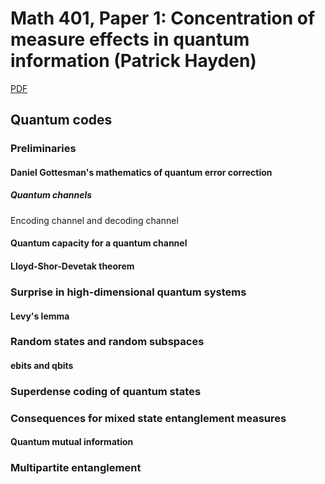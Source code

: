 # Math 401, Paper 1: Concentration of measure effects in quantum information (Patrick Hayden)

[PDF](https://www.ams.org/books/psapm/068/2762144)

## Quantum codes

### Preliminaries

#### Daniel Gottesman's mathematics of quantum error correction

##### Quantum channels

Encoding channel and decoding channel

#### Quantum capacity for a quantum channel

#### Lloyd-Shor-Devetak theorem

### Surprise in high-dimensional quantum systems

#### Levy's lemma

### Random states and random subspaces

#### ebits and qbits

### Superdense coding of quantum states

### Consequences for mixed state entanglement measures

#### Quantum mutual information

### Multipartite entanglement

